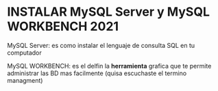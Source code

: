 # INSTALAR MySQL Server y MySQL WORKBENCH 2021

MySQL Server: es como instalar el lenguaje de consulta SQL en tu computador

MySQL WORKBENCH: es el delfin la **herramienta** grafica que te permite administrar las BD mas facilmente (quisa escuchaste el termino managment)

